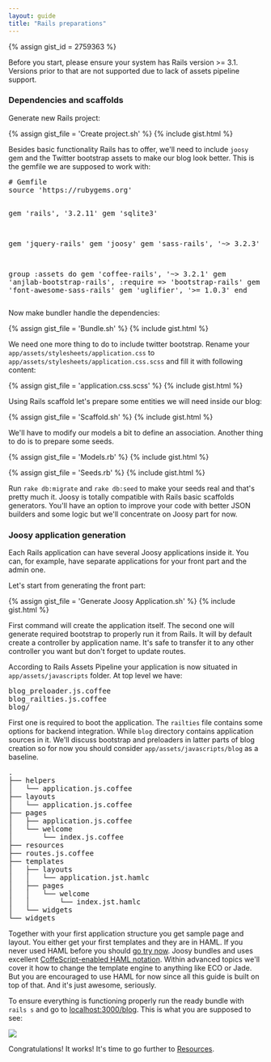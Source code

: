```yaml
---
layout: guide
title: "Rails preparations"
---
```


{% assign gist_id = 2759363 %}

<div class="info">
  <p>
    Before you start, please ensure your system has Rails version >= 3.1. Versions prior to that are not supported due to lack of assets pipeline support.
  </p>
</div>

### Dependencies and scaffolds

Generate new Rails project:

{% assign gist_file = 'Create project.sh' %}
{% include gist.html %}

Besides basic functionality Rails has to offer, we'll need to include `joosy` gem and the Twitter bootstrap assets to make our blog look better. This is the gemfile we are supposed to work with:

<div class="black_wheel">
<pre>
# Gemfile
source 'https://rubygems.org'

gem 'rails', '3.2.11'
gem 'sqlite3'

gem 'jquery-rails'
gem 'joosy'
gem 'sass-rails', '~> 3.2.3'

group :assets do
  gem 'coffee-rails', '~> 3.2.1'
  gem 'anjlab-bootstrap-rails', :require => 'bootstrap-rails'
  gem 'font-awesome-sass-rails'
  gem 'uglifier', '>= 1.0.3'
end
</pre>
</div>

Now make bundler handle the dependencies:

{% assign gist_file = 'Bundle.sh' %}
{% include gist.html %}

We need one more thing to do to include twitter bootstrap. Rename your `app/assets/stylesheets/application.css` to `app/assets/stylesheets/application.css.scss` and fill it with following content:

{% assign gist_file = 'application.css.scss' %}
{% include gist.html %}

Using Rails scaffold let's prepare some entities we will need inside our blog:

{% assign gist_file = 'Scaffold.sh' %}
{% include gist.html %}

We'll have to modify our models a bit to define an association. Another thing to do is to prepare some seeds.

{% assign gist_file = 'Models.rb' %}
{% include gist.html %}

{% assign gist_file = 'Seeds.rb' %}
{% include gist.html %}

Run `rake db:migrate` and `rake db:seed` to make your seeds real and that's pretty much it. Joosy is totally compatible with Rails basic scaffolds generators. You'll have an option to improve your code with better JSON builders and some logic but we'll concentrate on Joosy part for now.

### Joosy application generation

Each Rails application can have several Joosy applications inside it. You can, for example, have separate applications for your front part and the admin one.

Let's start from generating the front part:

{% assign gist_file = 'Generate Joosy Application.sh' %}
{% include gist.html %}

First command will create the application itself. The second one will generate required bootstrap to properly run it from Rails. It will by default create a controller by application name. It's safe to transfer it to any other controller you want but don't forget to update routes.

According to Rails Assets Pipeline your application is now situated in `app/assets/javascripts` folder. At top level we have:

<div class="black_wheel">
  <pre>blog_preloader.js.coffee
blog_railties.js.coffee
blog/</pre>
</div>

First one is required to boot the application. The `railties` file contains some options for backend integration. While `blog` directory contains application sources in it. We'll discuss bootstrap and preloaders in latter parts of blog creation so for now you should consider `app/assets/javascripts/blog` as a baseline.

<div class="black_wheel">
  <pre>.
├── helpers
│   └── application.js.coffee
├── layouts
│   └── application.js.coffee
├── pages
│   ├── application.js.coffee
│   └── welcome
│       └── index.js.coffee
├── resources
├── routes.js.coffee
├── templates
│   ├── layouts
│   │   └── application.jst.hamlc
│   ├── pages
│   │   └── welcome
│   │       └── index.jst.hamlc
│   └── widgets
└── widgets</pre>
</div>

Together with your first application structure you get sample page and layout. You either get your first templates and they are in HAML. If you never used HAML before you should [go try now](http://haml-lang.com/). Joosy bundles and uses excellent [CoffeScript-enabled HAML notation](https://github.com/9elements/haml-coffee). Within advanced topics we'll cover it how to change the template engine to anything like ECO or Jade. But you are encouraged to use HAML for now since all this guide is built on top of that. And it's just awesome, seriously.

To ensure everything is functioning properly run the ready bundle with `rails s` and go to [localhost:3000/blog](http://localhost:3000/blog). This is what you are supposed to see:

![](http://cl.ly/221l423a0U33362x2V2g/Screen%20Shot%202012-02-11%20at%2011.28.49%20AM.png)

Congratulations! It works! It's time to go further to [Resources](/guides/blog/resources.html).
